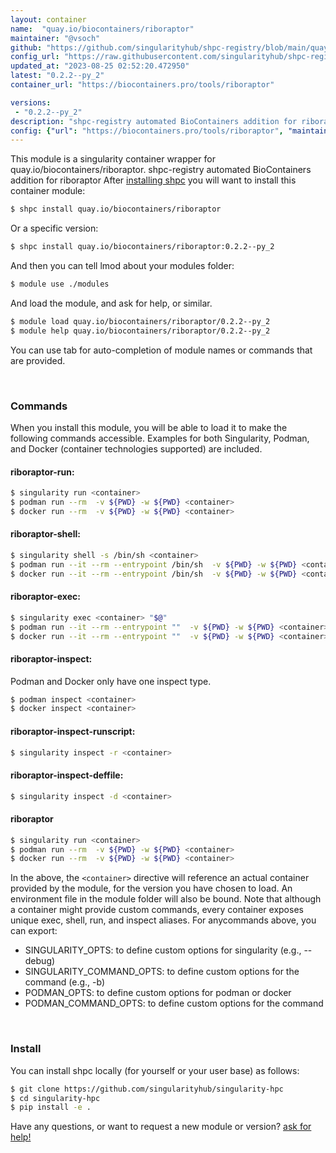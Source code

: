 ```yaml
---
layout: container
name:  "quay.io/biocontainers/riboraptor"
maintainer: "@vsoch"
github: "https://github.com/singularityhub/shpc-registry/blob/main/quay.io/biocontainers/riboraptor/container.yaml"
config_url: "https://raw.githubusercontent.com/singularityhub/shpc-registry/main/quay.io/biocontainers/riboraptor/container.yaml"
updated_at: "2023-08-25 02:52:20.472950"
latest: "0.2.2--py_2"
container_url: "https://biocontainers.pro/tools/riboraptor"

versions:
 - "0.2.2--py_2"
description: "shpc-registry automated BioContainers addition for riboraptor"
config: {"url": "https://biocontainers.pro/tools/riboraptor", "maintainer": "@vsoch", "description": "shpc-registry automated BioContainers addition for riboraptor", "latest": {"0.2.2--py_2": "sha256:b515dbd3d0f1fd8e782ad2ddf809800bf467ad38b8926ec9148e7be6d417e113"}, "tags": {"0.2.2--py_2": "sha256:b515dbd3d0f1fd8e782ad2ddf809800bf467ad38b8926ec9148e7be6d417e113"}, "docker": "quay.io/biocontainers/riboraptor"}
---
```


This module is a singularity container wrapper for quay.io/biocontainers/riboraptor.
shpc-registry automated BioContainers addition for riboraptor
After [installing shpc](#install) you will want to install this container module:


```bash
$ shpc install quay.io/biocontainers/riboraptor
```

Or a specific version:

```bash
$ shpc install quay.io/biocontainers/riboraptor:0.2.2--py_2
```

And then you can tell lmod about your modules folder:

```bash
$ module use ./modules
```

And load the module, and ask for help, or similar.

```bash
$ module load quay.io/biocontainers/riboraptor/0.2.2--py_2
$ module help quay.io/biocontainers/riboraptor/0.2.2--py_2
```

You can use tab for auto-completion of module names or commands that are provided.

<br>

### Commands

When you install this module, you will be able to load it to make the following commands accessible.
Examples for both Singularity, Podman, and Docker (container technologies supported) are included.

#### riboraptor-run:

```bash
$ singularity run <container>
$ podman run --rm  -v ${PWD} -w ${PWD} <container>
$ docker run --rm  -v ${PWD} -w ${PWD} <container>
```

#### riboraptor-shell:

```bash
$ singularity shell -s /bin/sh <container>
$ podman run --it --rm --entrypoint /bin/sh  -v ${PWD} -w ${PWD} <container>
$ docker run --it --rm --entrypoint /bin/sh  -v ${PWD} -w ${PWD} <container>
```

#### riboraptor-exec:

```bash
$ singularity exec <container> "$@"
$ podman run --it --rm --entrypoint ""  -v ${PWD} -w ${PWD} <container> "$@"
$ docker run --it --rm --entrypoint ""  -v ${PWD} -w ${PWD} <container> "$@"
```

#### riboraptor-inspect:

Podman and Docker only have one inspect type.

```bash
$ podman inspect <container>
$ docker inspect <container>
```

#### riboraptor-inspect-runscript:

```bash
$ singularity inspect -r <container>
```

#### riboraptor-inspect-deffile:

```bash
$ singularity inspect -d <container>
```



#### riboraptor

```bash
$ singularity run <container>
$ podman run --rm  -v ${PWD} -w ${PWD} <container>
$ docker run --rm  -v ${PWD} -w ${PWD} <container>
```


In the above, the `<container>` directive will reference an actual container provided
by the module, for the version you have chosen to load. An environment file in the
module folder will also be bound. Note that although a container
might provide custom commands, every container exposes unique exec, shell, run, and
inspect aliases. For anycommands above, you can export:

 - SINGULARITY_OPTS: to define custom options for singularity (e.g., --debug)
 - SINGULARITY_COMMAND_OPTS: to define custom options for the command (e.g., -b)
 - PODMAN_OPTS: to define custom options for podman or docker
 - PODMAN_COMMAND_OPTS: to define custom options for the command

<br>

### Install

You can install shpc locally (for yourself or your user base) as follows:

```bash
$ git clone https://github.com/singularityhub/singularity-hpc
$ cd singularity-hpc
$ pip install -e .
```

Have any questions, or want to request a new module or version? [ask for help!](https://github.com/singularityhub/singularity-hpc/issues)
